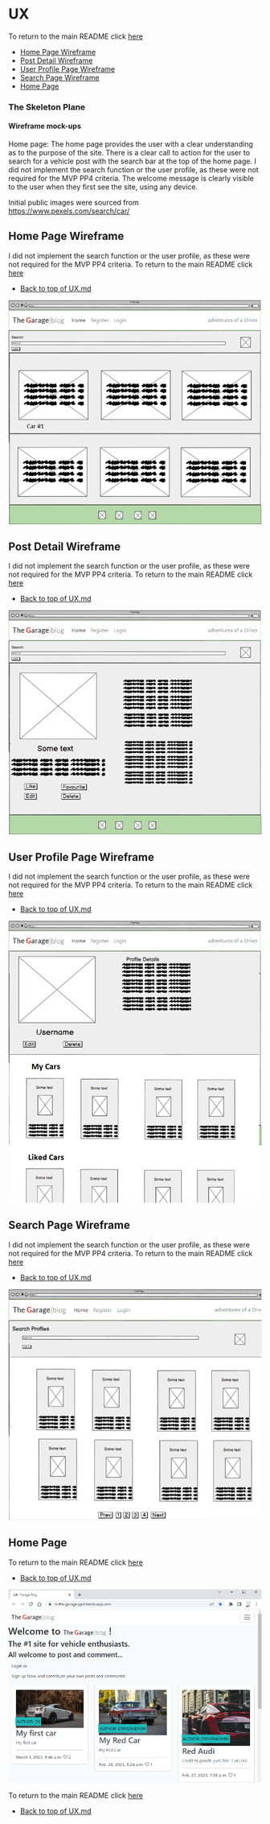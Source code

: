 # UX

To return to the main README click [here](/README.md)

* [Home Page Wireframe](#home-page-wireframe) 
* [Post Detail Wireframe](#post-detail-wireframe) 
* [User Profile Page Wireframe](#user-profile-page-wireframe) 
* [Search Page Wireframe](#search-page-wireframe) 
* [Home Page](#home-page) 

### The Skeleton Plane
#### Wireframe mock-ups

Home page: The home page provides the user with a clear understanding as to the purpose of the site. 
There is a clear call to action for the user to search for a vehicle post with the search bar at the top of the home page. 
I did not implement the search function or the user profile, as these were not required for the MVP PP4 criteria.
The welcome message is clearly visible to the user when they first see the site, using any device.

Initial public images were sourced from https://www.pexels.com/search/car/

## Home Page Wireframe
I did not implement the search function or the user profile, as these were not required for the MVP PP4 criteria.
To return to the main README click [here](/README.md)
* [Back to top of UX.md](#ux) 

![Home Page Wireframe](/assets/wireframes/homepage-wireframea.png)

## Post Detail Wireframe
I did not implement the search function or the user profile, as these were not required for the MVP PP4 criteria.
To return to the main README click [here](/README.md)
* [Back to top of UX.md](#ux) 

![Post Detail Wireframe](/assets/wireframes/homepage-wireframeb.png)

## User Profile Page Wireframe
I did not implement the search function or the user profile, as these were not required for the MVP PP4 criteria.
To return to the main README click [here](/README.md)
* [Back to top of UX.md](#ux) 

![User Profile Page Wireframe](/assets/wireframes/homepage-wireframec.png)

## Search Page Wireframe
I did not implement the search function or the user profile, as these were not required for the MVP PP4 criteria.
To return to the main README click [here](/README.md)
* [Back to top of UX.md](#ux) 

![Search Page Wireframe](/assets/wireframes/homepage-wireframed.png)

## Home Page
To return to the main README click [here](/README.md)
* [Back to top of UX.md](#ux) 

![Home Page](/assets/screenshots/homepage.png)


To return to the main README click [here](/README.md)
* [Back to top of UX.md](#ux) 

